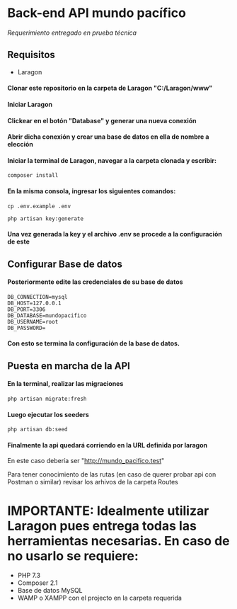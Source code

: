 # Back-end API mundo pacífico
_Requerimiento entregado en prueba técnica_

## Requisitos
- Laragon

#### Clonar este repositorio en la carpeta de Laragon "C:/Laragon/www"

#### Iniciar Laragon

#### Clickear en el botón "Database" y generar una nueva conexión

#### Abrir dicha conexión y crear una base de datos en ella de nombre a elección

#### Iniciar la terminal de Laragon, navegar a la carpeta clonada y escribir:

```
composer install
```

#### En la misma consola, ingresar los siguientes comandos:

```
cp .env.example .env
```

```
php artisan key:generate
```
#### Una vez generada la key y el archivo .env se procede a la configuración de este

## Configurar Base de datos

#### Posteriormente edite las credenciales de su base de datos

```
DB_CONNECTION=mysql
DB_HOST=127.0.0.1
DB_PORT=3306
DB_DATABASE=mundopacifico
DB_USERNAME=root
DB_PASSWORD=
```

#### Con esto se termina la configuración de la base de datos.

## Puesta en marcha de la API

#### En la terminal, realizar las migraciones

```
php artisan migrate:fresh
```

#### Luego ejecutar los seeders

```
php artisan db:seed
```

#### Finalmente la api quedará corriendo en la URL definida por laragon
En este caso debería ser "http://mundo_pacifico.test"

Para tener conocimiento de las rutas (en caso de querer probar api con Postman o similar) revisar los arhivos de la carpeta Routes

# IMPORTANTE: Idealmente utilizar Laragon pues entrega todas las herramientas necesarias. En caso de no usarlo se requiere:
- PHP 7.3
- Composer 2.1
- Base de datos MySQL
- WAMP o XAMPP con el projecto en la carpeta requerida
